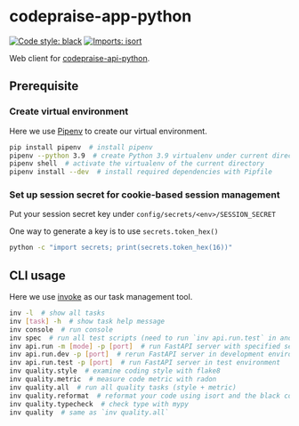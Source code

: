 # codepraise-app-python
[![Code style: black](https://img.shields.io/badge/code%20style-black-000000.svg)](https://github.com/psf/black)
[![Imports: isort](https://img.shields.io/badge/%20imports-isort-%231674b1?style=flat&labelColor=ef8336)](https://pycqa.github.io/isort/)

Web client for [codepraise-api-python](https://github.com/as10896/codepraise-api-python).

## Prerequisite
### Create virtual environment
Here we use [Pipenv](https://pipenv.pypa.io/en/latest/) to create our virtual environment.

```bash
pip install pipenv  # install pipenv
pipenv --python 3.9  # create Python 3.9 virtualenv under current directory
pipenv shell  # activate the virtualenv of the current directory
pipenv install --dev  # install required dependencies with Pipfile
```
### Set up session secret for cookie-based session management
Put your session secret key under `config/secrets/<env>/SESSION_SECRET`

One way to generate a key is to use `secrets.token_hex()`
```bash
python -c "import secrets; print(secrets.token_hex(16))"
```


## CLI usage
Here we use [invoke](https://docs.pyinvoke.org/) as our task management tool.

```bash
inv -l  # show all tasks
inv [task] -h  # show task help message
inv console  # run console
inv spec  # run all test scripts (need to run `inv api.run.test` in another process, and make sure the API server has been started)
inv api.run -m [mode] -p [port]  # run FastAPI server with specified settings (add `-r` or `--reload` to use auto-reload)
inv api.run.dev -p [port]  # rerun FastAPI server in development environment
inv api.run.test -p [port]  # run FastAPI server in test environment
inv quality.style  # examine coding style with flake8
inv quality.metric  # measure code metric with radon
inv quality.all  # run all quality tasks (style + metric)
inv quality.reformat  # reformat your code using isort and the black coding style
inv quality.typecheck  # check type with mypy
inv quality  # same as `inv quality.all`
```
